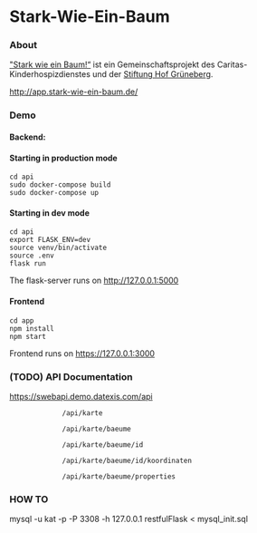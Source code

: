 # Stark-Wie-Ein-Baum

### About
["Stark wie ein Baum!“](https://www.hof-grueneberg.de/Stiftung/Stiftung-hof-grueneberg/#c1669) ist ein Gemeinschaftsprojekt des Caritas-Kinderhospizdienstes und der [Stiftung Hof Grüneberg](https://www.hof-grueneberg.de/stiftung/stiftung-hof-grueneberg/).

http://app.stark-wie-ein-baum.de/

### Demo
#### Backend:
#### Starting in production mode
```
cd api
sudo docker-compose build
sudo docker-compose up
```

#### Starting in dev mode
```
cd api
export FLASK_ENV=dev
source venv/bin/activate
source .env
flask run
```
The flask-server runs on http://127.0.0.1:5000

#### Frontend
```
cd app
npm install
npm start
```
Frontend runs on https://127.0.0.1:3000

### (TODO) API Documentation
https://swebapi.demo.datexis.com/api

                 /api/karte
                    
                 /api/karte/baeume
                    
                 /api/karte/baeume/id
                    
                 /api/karte/baeume/id/koordinaten
                 
                 /api/karte/baeume/properties

### HOW TO
mysql -u kat -p -P 3308 -h 127.0.0.1 restfulFlask < mysql_init.sql 

                

